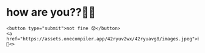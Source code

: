 
<html lang="en">
  <head>
    <meta charset="UTF-8">
    <title>My First Webpage</title>
  </head>

  <body>
    <h1>how are you??👋🏻</h1>
    
    
    <button type="submit">not fine 😟</button>
    <a href="https://assets.onecompiler.app/42ryuv2wx/42ryuavg8/images.jpeg">badiya 🤠<>
      
    
